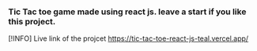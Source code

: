 ### Tic Tac toe game made using react js. leave a start if you like this project. 

[!INFO] Live link of the projcet https://tic-tac-toe-react-js-teal.vercel.app/
